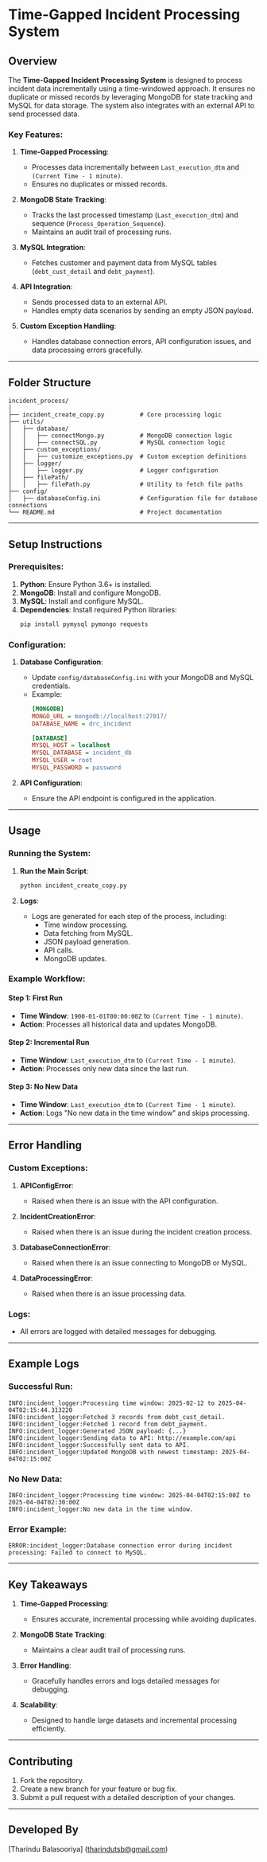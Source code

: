# Time-Gapped Incident Processing System

## Overview

The **Time-Gapped Incident Processing System** is designed to process incident data incrementally using a time-windowed approach. It ensures no duplicate or missed records by leveraging MongoDB for state tracking and MySQL for data storage. The system also integrates with an external API to send processed data.

### Key Features:
1. **Time-Gapped Processing**:
   - Processes data incrementally between `Last_execution_dtm` and `(Current Time - 1 minute)`.
   - Ensures no duplicates or missed records.

2. **MongoDB State Tracking**:
   - Tracks the last processed timestamp (`Last_execution_dtm`) and sequence (`Process_Operation_Sequence`).
   - Maintains an audit trail of processing runs.

3. **MySQL Integration**:
   - Fetches customer and payment data from MySQL tables (`debt_cust_detail` and `debt_payment`).

4. **API Integration**:
   - Sends processed data to an external API.
   - Handles empty data scenarios by sending an empty JSON payload.

5. **Custom Exception Handling**:
   - Handles database connection errors, API configuration issues, and data processing errors gracefully.

---

## Folder Structure

```
incident_process/
│
├── incident_create_copy.py          # Core processing logic
├── utils/
│   ├── database/
│   │   ├── connectMongo.py          # MongoDB connection logic
│   │   ├── connectSQL.py            # MySQL connection logic
│   ├── custom_exceptions/
│   │   ├── customize_exceptions.py  # Custom exception definitions
│   ├── logger/
│   │   ├── logger.py                # Logger configuration
│   ├── filePath/
│   │   ├── filePath.py              # Utility to fetch file paths
├── config/
│   ├── databaseConfig.ini           # Configuration file for database connections
└── README.md                        # Project documentation
```

---

## Setup Instructions

### Prerequisites:
1. **Python**: Ensure Python 3.6+ is installed.
2. **MongoDB**: Install and configure MongoDB.
3. **MySQL**: Install and configure MySQL.
4. **Dependencies**: Install required Python libraries:
   ```bash
   pip install pymysql pymongo requests
   ```

### Configuration:
1. **Database Configuration**:
   - Update `config/databaseConfig.ini` with your MongoDB and MySQL credentials.
   - Example:
     ```ini
     [MONGODB]
     MONGO_URL = mongodb://localhost:27017/
     DATABASE_NAME = drc_incident

     [DATABASE]
     MYSQL_HOST = localhost
     MYSQL_DATABASE = incident_db
     MYSQL_USER = root
     MYSQL_PASSWORD = password
     ```

2. **API Configuration**:
   - Ensure the API endpoint is configured in the application.

---

## Usage

### Running the System:
1. **Run the Main Script**:
   ```bash
   python incident_create_copy.py
   ```

2. **Logs**:
   - Logs are generated for each step of the process, including:
     - Time window processing.
     - Data fetching from MySQL.
     - JSON payload generation.
     - API calls.
     - MongoDB updates.

### Example Workflow:
#### Step 1: First Run
- **Time Window**: `1900-01-01T00:00:00Z` to `(Current Time - 1 minute)`.
- **Action**: Processes all historical data and updates MongoDB.

#### Step 2: Incremental Run
- **Time Window**: `Last_execution_dtm` to `(Current Time - 1 minute)`.
- **Action**: Processes only new data since the last run.

#### Step 3: No New Data
- **Time Window**: `Last_execution_dtm` to `(Current Time - 1 minute)`.
- **Action**: Logs "No new data in the time window" and skips processing.

---

## Error Handling

### Custom Exceptions:
1. **APIConfigError**:
   - Raised when there is an issue with the API configuration.

2. **IncidentCreationError**:
   - Raised when there is an issue during the incident creation process.

3. **DatabaseConnectionError**:
   - Raised when there is an issue connecting to MongoDB or MySQL.

4. **DataProcessingError**:
   - Raised when there is an issue processing data.

### Logs:
- All errors are logged with detailed messages for debugging.

---

## Example Logs

### Successful Run:
```
INFO:incident_logger:Processing time window: 2025-02-12 to 2025-04-04T02:15:44.313220
INFO:incident_logger:Fetched 3 records from debt_cust_detail.
INFO:incident_logger:Fetched 1 record from debt_payment.
INFO:incident_logger:Generated JSON payload: {...}
INFO:incident_logger:Sending data to API: http://example.com/api
INFO:incident_logger:Successfully sent data to API.
INFO:incident_logger:Updated MongoDB with newest timestamp: 2025-04-04T02:15:00Z
```

### No New Data:
```
INFO:incident_logger:Processing time window: 2025-04-04T02:15:00Z to 2025-04-04T02:30:00Z
INFO:incident_logger:No new data in the time window.
```

### Error Example:
```
ERROR:incident_logger:Database connection error during incident processing: Failed to connect to MySQL.
```

---

## Key Takeaways

1. **Time-Gapped Processing**:
   - Ensures accurate, incremental processing while avoiding duplicates.

2. **MongoDB State Tracking**:
   - Maintains a clear audit trail of processing runs.

3. **Error Handling**:
   - Gracefully handles errors and logs detailed messages for debugging.

4. **Scalability**:
   - Designed to handle large datasets and incremental processing efficiently.

---

## Contributing

1. Fork the repository.
2. Create a new branch for your feature or bug fix.
3. Submit a pull request with a detailed description of your changes.

---

## Developed By
[Tharindu Balasooriya] (tharindutsb@gmail.com)
